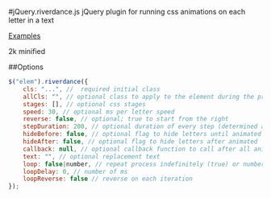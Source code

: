 #jQuery.riverdance.js
jQuery plugin for running css animations on each letter in a text

[Examples](http://kuindji.com/js/jquery-riverdance/demo.html)

2k minified

##Options

```js
$("elem").riverdance({
    cls: "...", //  required initial class
    allCls: "", // optional class to apply to the element during the process
    stages: [], // optional css stages
    speed: 30, // optional ms per letter speed
    reverse: false, // optional; true to start from the right
    stepDuration: 200, // optional duration of every step (determined automatically from css)
    hideBefore: false, // optional flag to hide letters until animated
    hideAfter: false, // optional flag to hide letters after animated
    callback: null, // optional callback function to call after all animations
    text: "", // optional replacement text
    loop: false|number, // repeat process indefinitely (true) or number of times
    loopDelay: 0, // number of ms
    loopReverse: false // reverse on each iteration
});
```